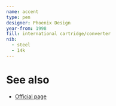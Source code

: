 ```yaml
---
name: accent
type: pen
designer: Phoenix Design
year-from: 1998
fill: international cartridge/converter
nib:
  - steel
  - 14k
---
```


# See also

* [Official page](https://www.lamy.com/en/lamy-accent/)
